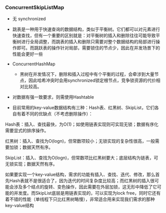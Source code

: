 ### ConcurrentSkipListMap
- 无 synchronized 
- 跳表是一种用于快速查询的数据结构，类似于平衡树。它们都可以对元素进行快速查找，但有一个重要的区别就是：对平衡树的插入和删除往往可能导致平衡树进行全局调整，而跳表的插入和删除只需要对整个数据结构的局部进行操作即可。而跳跃表的操作针对局部，需要锁住的节点少，因此在并发场景下的性能会更好一些

- ConcurrentHashMap
    - 黑树在并发情况下，删除和插入过程中有个平衡的过程，会牵涉到大量节点，因此哈希冲突时会用synchronized锁定根节点，竞争锁资源的代价相对比较高。
    
- 对数据有强一致要求，则需使用Hashtable

- 目前常用的key-value数据结构有三种：Hash表、红黑树、SkipList，它们各自有着不同的优缺点（不考虑删除操作）：

Hash表：插入、查找最快，为O(1)；如使用链表实现则可实现无锁；数据有序化需要显式的排序操作。

红黑树：插入、查找为O(logn)，但常数项较小；无锁实现的复杂性很高，一般需要加锁；数据天然有序。

SkipList：插入、查找为O(logn)，但常数项比红黑树要大；底层结构为链表，可无锁实现；数据天然有序。

如果要实现一个key-value结构，需求的功能有插入、查找、迭代、修改，那么首先Hash表就不是很适合了，因为迭代的时间复杂度比较高；而红黑树的插入很可能会涉及多个结点的旋转、变色操作，因此需要在外层加锁，这无形中降低了它可能的并发度。而SkipList底层是用链表实现的，可以实现为lock free，同时它还有着不错的性能（单线程下只比红黑树略慢），非常适合用来实现我们需求的那种key-value结构